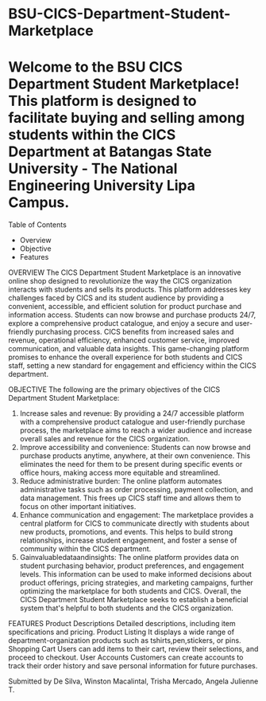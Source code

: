 # BSU-CICS-Department-Student-Marketplace

# Welcome to the BSU CICS Department Student Marketplace! This platform is designed to facilitate buying and selling among students within the CICS Department at Batangas State University - The National Engineering University Lipa Campus.

Table of Contents
- Overview
- Objective
- Features

OVERVIEW
The CICS Department Student Marketplace is an innovative online shop designed to revolutionize the way the CICS organization interacts with students and sells its products. This platform addresses key challenges faced by CICS and its student audience by providing a convenient, accessible, and efficient solution for product purchase and information access. Students can now browse and purchase products 24/7, explore a comprehensive product catalogue, and enjoy a secure and user-friendly purchasing process. CICS benefits from increased sales and revenue, operational efficiency, enhanced customer service, improved communication, and valuable data insights. This game-changing platform promises to enhance the overall experience for both students and CICS staff, setting a new standard for engagement and efficiency within the CICS department.

OBJECTIVE
The following are the primary objectives of the CICS Department Student Marketplace:
1. Increase sales and revenue:
    By providing a 24/7 accessible platform with a comprehensive product catalogue and user-friendly purchase process, the marketplace aims to reach a wider audience and increase overall sales and revenue for the CICS organization.
2. Improve accessibility and convenience:
    Students can now browse and purchase products anytime, anywhere, at their own convenience. This eliminates the need for them to be present during specific events or office hours, making access more equitable and streamlined.
3. Reduce administrative burden:
    The online platform automates administrative tasks such as order processing, payment collection, and data management. This frees up CICS staff time and allows them to focus on other important initiatives.
4. Enhance communication and engagement:
    The marketplace provides a central platform for CICS to communicate directly with students about new products, promotions, and events. This helps to build strong relationships, increase student engagement, and foster a sense of community within the CICS department.
5. Gainvaluabledataandinsights:
    The online platform provides data on student purchasing behavior, product preferences, and engagement levels. This information can be used to make informed decisions about product offerings, pricing strategies, and marketing campaigns, further optimizing the marketplace for both students and CICS.
Overall, the CICS Department Student Marketplace seeks to establish a beneficial system that's helpful to both students and the CICS organization.

FEATURES
Product Descriptions
    Detailed descriptions, including item specifications and pricing.
Product Listing
    It displays a wide range of department-organization products such as tshirts,pen,stickers, or pins.
Shopping Cart
    Users can add items to their cart, review their selections, and proceed to checkout.
User Accounts
    Customers can create accounts to track their order history and save personal information for future purchases.



Submitted by
De Silva, Winston
Macalintal, Trisha 
Mercado, Angela Julienne T.

